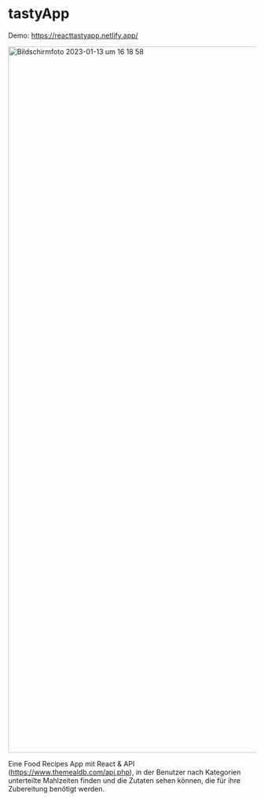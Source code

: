 
# tastyApp

Demo: https://reacttastyapp.netlify.app/

<img width="1439" alt="Bildschirm­foto 2023-01-13 um 16 18 58" src="https://user-images.githubusercontent.com/90035121/212354996-ce62100c-d32d-41ce-a4ad-1a22ef6a93b8.png">


Eine Food Recipes App mit React & API (https://www.themealdb.com/api.php), in der Benutzer nach Kategorien unterteilte Mahlzeiten finden und die Zutaten sehen können, die für ihre Zubereitung benötigt werden.
